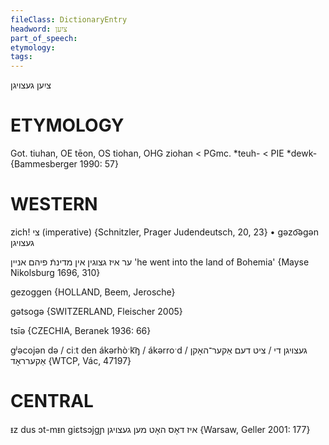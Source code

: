 ```yaml
---
fileClass: DictionaryEntry
headword: ציִען
part_of_speech: 
etymology: 
tags: 
---
```

ציִען
געצויגן

ETYMOLOGY
===========
Got. tiuhan, OE tēon, OS tiohan, OHG ziohan < PGmc. *teuh- < PIE *dewk-
{Bammesberger 1990: 57}

WESTERN
========

zich! צי (imperative) {Schnitzler, Prager Judendeutsch, 20, 23}
	•	gəzo͡əgən געצויגן

ער איז גצוגין אין מדינתֿ פיהם אניין
'he went into the land of Bohemia'
{Mayse Nikolsburg 1696, 310}

gezoggen {HOLLAND, Beem, Jerosche} 

gətsogə {SWITZERLAND, Fleischer 2005}

tsīə {CZECHIA, Beranek 1936: 66}

gʲəcojən də / ciːt den ákərhòˑk͡ŋ / ákərroˑd געצויגן די / ציט דעם אַקער־האָקן / אַקערראָד  {WTCP, Vác, 47197}

CENTRAL
========

ᵻz dus ɔt-mᵻn giɛtsɔjgɲ איז דאָס האָט מען געצויגן {Warsaw, Geller 2001: 177}